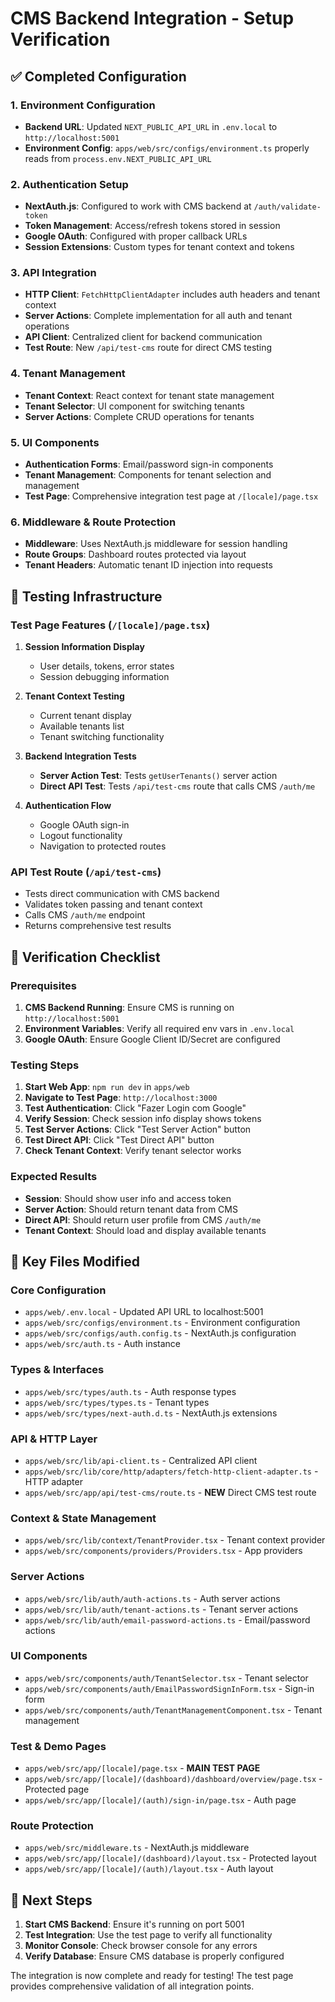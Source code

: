 # CMS Backend Integration - Setup Verification

## ✅ Completed Configuration

### 1. Environment Configuration
- **Backend URL**: Updated `NEXT_PUBLIC_API_URL` in `.env.local` to `http://localhost:5001`
- **Environment Config**: `apps/web/src/configs/environment.ts` properly reads from `process.env.NEXT_PUBLIC_API_URL`

### 2. Authentication Setup
- **NextAuth.js**: Configured to work with CMS backend at `/auth/validate-token`
- **Token Management**: Access/refresh tokens stored in session
- **Google OAuth**: Configured with proper callback URLs
- **Session Extensions**: Custom types for tenant context and tokens

### 3. API Integration
- **HTTP Client**: `FetchHttpClientAdapter` includes auth headers and tenant context
- **Server Actions**: Complete implementation for all auth and tenant operations
- **API Client**: Centralized client for backend communication
- **Test Route**: New `/api/test-cms` route for direct CMS testing

### 4. Tenant Management
- **Tenant Context**: React context for tenant state management
- **Tenant Selector**: UI component for switching tenants
- **Server Actions**: Complete CRUD operations for tenants

### 5. UI Components
- **Authentication Forms**: Email/password sign-in components
- **Tenant Management**: Components for tenant selection and management
- **Test Page**: Comprehensive integration test page at `/[locale]/page.tsx`

### 6. Middleware & Route Protection
- **Middleware**: Uses NextAuth.js middleware for session handling
- **Route Groups**: Dashboard routes protected via layout
- **Tenant Headers**: Automatic tenant ID injection into requests

## 🧪 Testing Infrastructure

### Test Page Features (`/[locale]/page.tsx`)
1. **Session Information Display**
   - User details, tokens, error states
   - Session debugging information

2. **Tenant Context Testing**
   - Current tenant display
   - Available tenants list
   - Tenant switching functionality

3. **Backend Integration Tests**
   - **Server Action Test**: Tests `getUserTenants()` server action
   - **Direct API Test**: Tests `/api/test-cms` route that calls CMS `/auth/me`

4. **Authentication Flow**
   - Google OAuth sign-in
   - Logout functionality
   - Navigation to protected routes

### API Test Route (`/api/test-cms`)
- Tests direct communication with CMS backend
- Validates token passing and tenant context
- Calls CMS `/auth/me` endpoint
- Returns comprehensive test results

## 🔧 Verification Checklist

### Prerequisites
1. **CMS Backend Running**: Ensure CMS is running on `http://localhost:5001`
2. **Environment Variables**: Verify all required env vars in `.env.local`
3. **Google OAuth**: Ensure Google Client ID/Secret are configured

### Testing Steps
1. **Start Web App**: `npm run dev` in `apps/web`
2. **Navigate to Test Page**: `http://localhost:3000`
3. **Test Authentication**: Click "Fazer Login com Google"
4. **Verify Session**: Check session info display shows tokens
5. **Test Server Actions**: Click "Test Server Action" button
6. **Test Direct API**: Click "Test Direct API" button
7. **Check Tenant Context**: Verify tenant selector works

### Expected Results
- **Session**: Should show user info and access token
- **Server Action**: Should return tenant data from CMS
- **Direct API**: Should return user profile from CMS `/auth/me`
- **Tenant Context**: Should load and display available tenants

## 📁 Key Files Modified

### Core Configuration
- `apps/web/.env.local` - Updated API URL to localhost:5001
- `apps/web/src/configs/environment.ts` - Environment configuration
- `apps/web/src/configs/auth.config.ts` - NextAuth.js configuration
- `apps/web/src/auth.ts` - Auth instance

### Types & Interfaces
- `apps/web/src/types/auth.ts` - Auth response types
- `apps/web/src/types/types.ts` - Tenant types
- `apps/web/src/types/next-auth.d.ts` - NextAuth.js extensions

### API & HTTP Layer
- `apps/web/src/lib/api-client.ts` - Centralized API client
- `apps/web/src/lib/core/http/adapters/fetch-http-client-adapter.ts` - HTTP adapter
- `apps/web/src/app/api/test-cms/route.ts` - **NEW** Direct CMS test route

### Context & State Management
- `apps/web/src/lib/context/TenantProvider.tsx` - Tenant context provider
- `apps/web/src/components/providers/Providers.tsx` - App providers

### Server Actions
- `apps/web/src/lib/auth/auth-actions.ts` - Auth server actions
- `apps/web/src/lib/auth/tenant-actions.ts` - Tenant server actions
- `apps/web/src/lib/auth/email-password-actions.ts` - Email/password actions

### UI Components
- `apps/web/src/components/auth/TenantSelector.tsx` - Tenant selector
- `apps/web/src/components/auth/EmailPasswordSignInForm.tsx` - Sign-in form
- `apps/web/src/components/auth/TenantManagementComponent.tsx` - Tenant management

### Test & Demo Pages
- `apps/web/src/app/[locale]/page.tsx` - **MAIN TEST PAGE**
- `apps/web/src/app/[locale]/(dashboard)/dashboard/overview/page.tsx` - Protected page
- `apps/web/src/app/[locale]/(auth)/sign-in/page.tsx` - Auth page

### Route Protection
- `apps/web/src/middleware.ts` - NextAuth.js middleware
- `apps/web/src/app/[locale]/(dashboard)/layout.tsx` - Protected layout
- `apps/web/src/app/[locale]/(auth)/layout.tsx` - Auth layout

## 🚀 Next Steps

1. **Start CMS Backend**: Ensure it's running on port 5001
2. **Test Integration**: Use the test page to verify all functionality
3. **Monitor Console**: Check browser console for any errors
4. **Verify Database**: Ensure CMS database is properly configured

The integration is now complete and ready for testing! The test page provides comprehensive validation of all integration points.
